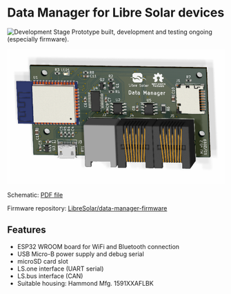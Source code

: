 # Data Manager for Libre Solar devices

![Development Stage](https://img.shields.io/badge/development%20stage-beta-orange.svg) Prototype built, development and testing ongoing (especially firmware).

![Data Manager PCB](data-manager.jpg)

Schematic: [PDF file](data-manager.pdf)

Firmware repository: [LibreSolar/data-manager-firmware](https://github.com/LibreSolar/data-manager-firmware)

## Features

- ESP32 WROOM board for WiFi and Bluetooth connection
- USB Micro-B power supply and debug serial
- microSD card slot
- LS.one interface (UART serial)
- LS.bus interface (CAN)
- Suitable housing: Hammond Mfg. 1591XXAFLBK
